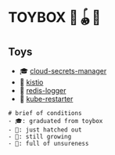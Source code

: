 # TOYBOX 🧸🪀🎁

## Toys

- 🎓 [cloud-secrets-manager](https://github.com/h0n9/cloud-secrets-manager)
- 🥚 [kistio](kistio/)
- 🐣 [redis-logger](redis-logger/)
- 🫥 [kube-restarter](kube-restarter/)

```
# brief of conditions
- 🎓: graduated from toybox
- 🐣: just hatched out
- 🥚: still growing
- 🫥: full of unsureness
```